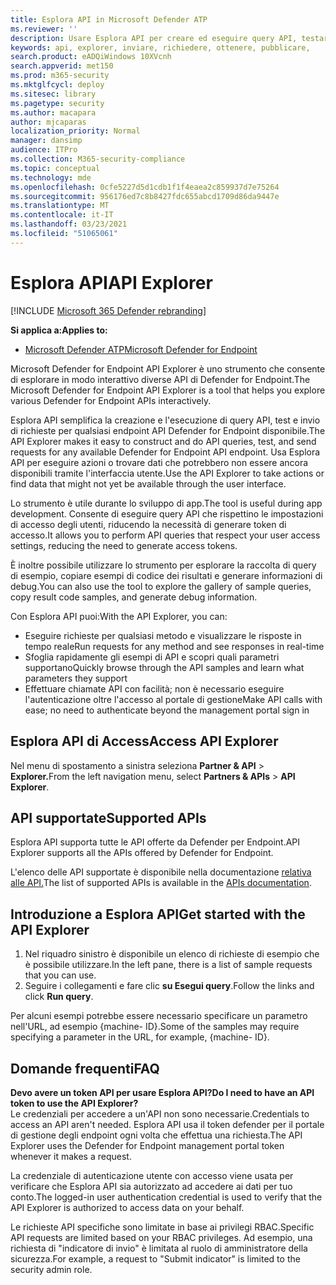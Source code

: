```yaml
---
title: Esplora API in Microsoft Defender ATP
ms.reviewer: ''
description: Usare Esplora API per creare ed eseguire query API, testare e inviare richieste per qualsiasi API disponibile
keywords: api, explorer, inviare, richiedere, ottenere, pubblicare,
search.product: eADQiWindows 10XVcnh
search.appverid: met150
ms.prod: m365-security
ms.mktglfcycl: deploy
ms.sitesec: library
ms.pagetype: security
ms.author: macapara
author: mjcaparas
localization_priority: Normal
manager: dansimp
audience: ITPro
ms.collection: M365-security-compliance
ms.topic: conceptual
ms.technology: mde
ms.openlocfilehash: 0cfe5227d5d1cdb1f1f4eaea2c859937d7e75264
ms.sourcegitcommit: 956176ed7c8b8427fdc655abcd1709d86da9447e
ms.translationtype: MT
ms.contentlocale: it-IT
ms.lasthandoff: 03/23/2021
ms.locfileid: "51065061"
---
```

# <a name="api-explorer"></a><span data-ttu-id="bb348-104">Esplora API</span><span class="sxs-lookup"><span data-stu-id="bb348-104">API Explorer</span></span>

[!INCLUDE [Microsoft 365 Defender rebranding](../../includes/microsoft-defender.md)]

<span data-ttu-id="bb348-105">**Si applica a:**</span><span class="sxs-lookup"><span data-stu-id="bb348-105">**Applies to:**</span></span>
- [<span data-ttu-id="bb348-106">Microsoft Defender ATP</span><span class="sxs-lookup"><span data-stu-id="bb348-106">Microsoft Defender for Endpoint</span></span>](https://go.microsoft.com/fwlink/?linkid=2154037)


<span data-ttu-id="bb348-107">Microsoft Defender for Endpoint API Explorer è uno strumento che consente di esplorare in modo interattivo diverse API di Defender for Endpoint.</span><span class="sxs-lookup"><span data-stu-id="bb348-107">The Microsoft Defender for Endpoint API Explorer is a tool that helps you explore various Defender for Endpoint APIs interactively.</span></span> 

<span data-ttu-id="bb348-108">Esplora API semplifica la creazione e l'esecuzione di query API, test e invio di richieste per qualsiasi endpoint API Defender for Endpoint disponibile.</span><span class="sxs-lookup"><span data-stu-id="bb348-108">The API Explorer makes it easy to construct and do API queries, test, and send requests for any available Defender for Endpoint API endpoint.</span></span> <span data-ttu-id="bb348-109">Usa Esplora API per eseguire azioni o trovare dati che potrebbero non essere ancora disponibili tramite l'interfaccia utente.</span><span class="sxs-lookup"><span data-stu-id="bb348-109">Use the API Explorer to take actions or find data that might not yet be available through the user interface.</span></span>

<span data-ttu-id="bb348-110">Lo strumento è utile durante lo sviluppo di app.</span><span class="sxs-lookup"><span data-stu-id="bb348-110">The tool is useful during app development.</span></span> <span data-ttu-id="bb348-111">Consente di eseguire query API che rispettino le impostazioni di accesso degli utenti, riducendo la necessità di generare token di accesso.</span><span class="sxs-lookup"><span data-stu-id="bb348-111">It allows you to perform API queries that respect your user access settings, reducing the need to generate access tokens.</span></span>

<span data-ttu-id="bb348-112">È inoltre possibile utilizzare lo strumento per esplorare la raccolta di query di esempio, copiare esempi di codice dei risultati e generare informazioni di debug.</span><span class="sxs-lookup"><span data-stu-id="bb348-112">You can also use the tool to explore the gallery of sample queries, copy result code samples, and generate debug information.</span></span>

<span data-ttu-id="bb348-113">Con Esplora API puoi:</span><span class="sxs-lookup"><span data-stu-id="bb348-113">With the API Explorer, you can:</span></span>

- <span data-ttu-id="bb348-114">Eseguire richieste per qualsiasi metodo e visualizzare le risposte in tempo reale</span><span class="sxs-lookup"><span data-stu-id="bb348-114">Run requests for any method and see responses in real-time</span></span>
- <span data-ttu-id="bb348-115">Sfoglia rapidamente gli esempi di API e scopri quali parametri supportano</span><span class="sxs-lookup"><span data-stu-id="bb348-115">Quickly browse through the API samples and learn what parameters they support</span></span>
- <span data-ttu-id="bb348-116">Effettuare chiamate API con facilità; non è necessario eseguire l'autenticazione oltre l'accesso al portale di gestione</span><span class="sxs-lookup"><span data-stu-id="bb348-116">Make API calls with ease; no need to authenticate beyond the management portal sign in</span></span>

## <a name="access-api-explorer"></a><span data-ttu-id="bb348-117">Esplora API di Access</span><span class="sxs-lookup"><span data-stu-id="bb348-117">Access API Explorer</span></span>

<span data-ttu-id="bb348-118">Nel menu di spostamento a sinistra seleziona **Partner & API**  >  **Explorer.**</span><span class="sxs-lookup"><span data-stu-id="bb348-118">From the left navigation menu, select **Partners & APIs** > **API Explorer**.</span></span>

## <a name="supported-apis"></a><span data-ttu-id="bb348-119">API supportate</span><span class="sxs-lookup"><span data-stu-id="bb348-119">Supported APIs</span></span>

<span data-ttu-id="bb348-120">Esplora API supporta tutte le API offerte da Defender per Endpoint.</span><span class="sxs-lookup"><span data-stu-id="bb348-120">API Explorer supports all the APIs offered by Defender for Endpoint.</span></span>
  
<span data-ttu-id="bb348-121">L'elenco delle API supportate è disponibile nella documentazione [relativa alle API.](apis-intro.md)</span><span class="sxs-lookup"><span data-stu-id="bb348-121">The list of supported APIs is available in the [APIs documentation](apis-intro.md).</span></span> 

## <a name="get-started-with-the-api-explorer"></a><span data-ttu-id="bb348-122">Introduzione a Esplora API</span><span class="sxs-lookup"><span data-stu-id="bb348-122">Get started with the API Explorer</span></span>

1. <span data-ttu-id="bb348-123">Nel riquadro sinistro è disponibile un elenco di richieste di esempio che è possibile utilizzare.</span><span class="sxs-lookup"><span data-stu-id="bb348-123">In the left pane, there is a list of sample requests that you can use.</span></span> 
2. <span data-ttu-id="bb348-124">Seguire i collegamenti e fare clic **su Esegui query**.</span><span class="sxs-lookup"><span data-stu-id="bb348-124">Follow the links and click **Run query**.</span></span> 

<span data-ttu-id="bb348-125">Per alcuni esempi potrebbe essere necessario specificare un parametro nell'URL, ad esempio {machine- ID}.</span><span class="sxs-lookup"><span data-stu-id="bb348-125">Some of the samples may require specifying a parameter in the URL, for example, {machine- ID}.</span></span>

## <a name="faq"></a><span data-ttu-id="bb348-126">Domande frequenti</span><span class="sxs-lookup"><span data-stu-id="bb348-126">FAQ</span></span>

<span data-ttu-id="bb348-127">**Devo avere un token API per usare Esplora API?**</span><span class="sxs-lookup"><span data-stu-id="bb348-127">**Do I need to have an API token to use the API Explorer?**</span></span> <br>
<span data-ttu-id="bb348-128">Le credenziali per accedere a un'API non sono necessarie.</span><span class="sxs-lookup"><span data-stu-id="bb348-128">Credentials to access an API aren't needed.</span></span> <span data-ttu-id="bb348-129">Esplora API usa il token defender per il portale di gestione degli endpoint ogni volta che effettua una richiesta.</span><span class="sxs-lookup"><span data-stu-id="bb348-129">The API Explorer uses the Defender for Endpoint management portal token whenever it makes a request.</span></span>

<span data-ttu-id="bb348-130">La credenziale di autenticazione utente con accesso viene usata per verificare che Esplora API sia autorizzato ad accedere ai dati per tuo conto.</span><span class="sxs-lookup"><span data-stu-id="bb348-130">The logged-in user authentication credential is used to verify that the API Explorer is authorized to access data on your behalf.</span></span>

<span data-ttu-id="bb348-131">Le richieste API specifiche sono limitate in base ai privilegi RBAC.</span><span class="sxs-lookup"><span data-stu-id="bb348-131">Specific API requests are limited based on your RBAC privileges.</span></span> <span data-ttu-id="bb348-132">Ad esempio, una richiesta di "indicatore di invio" è limitata al ruolo di amministratore della sicurezza.</span><span class="sxs-lookup"><span data-stu-id="bb348-132">For example, a request to "Submit indicator" is limited to the security admin role.</span></span> 
